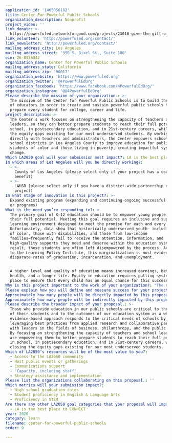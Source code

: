 ```yaml
---
application_id: '1465056182'
title: Center For Powerful Public Schools
organization_description: Nonprofit
project_video: ''
link_donate: >-
  https://powerfuled.networkforgood.com/projects/23016-give-the-gift-of-education
link_volunteer: 'http://powerfuled.org/contact/'
link_newsletter: 'http://powerfuled.org/contact/'
mailing_address_city: Los Angeles
mailing_address_street: '350 S. Bixel St., Suite 180'
ein: 26-0326342
organization_name: Center for Powerful Public Schools
mailing_address_state: California
mailing_address_zip: '90017'
organization_website: 'https://www.powerfuled.org'
organization_twitter: '@4PowerfulEdOrg'
organization_facebook: 'https://www.facebook.com/4PowerfulEdOrg/'
organization_instagram: '@@4PowerfulEdOrg'
Please describe the mission of your organization.: >-
  The mission of the Center for Powerful Public Schools is to build the capacity
  of educators in order to create and sustain powerful public schools that
  prepare every student for college, career and life. 
project_description: >-
  The Center’s work focuses on strengthening the capacity of teachers and school
  leaders, so they can better prepare students to reach their full potential in
  school, in postsecondary education, and in 21st-century careers, while closing
  the equity gaps existing for our most underserved students. By working
  directly with teachers and administrators, the Center empowers schools and
  school districts in Los Angeles County to improve education for public school
  students of color and those living in poverty, creating impactful system
  change. 
Which LA2050 goal will your submission most impact?: LA is the best place to LEARN
In which areas of Los Angeles will you be directly working?:
  - >-
    County of Los Angeles (please select only if your project has a countywide
    benefit)
  - >-
    LAUSD (please select only if you have a district-wide partnership or
    project)
In what stage of innovation is this project?: >-
  Expand existing program (expanding and continuing ongoing successful projects
  or programs)
What is the need you’re responding to?: >
  The primary goal of K–12 education should be to empower young people to reach
  their full potential. Meeting this goal requires an inclusive and supportive
  learning environment designed to meet the promise for each and every child.
  Unfortunately, data show that historically underserved youth— including youth
  of color, those with disabilities, and those from low-income
  families—frequently fail to receive the attention, information, and
  high-quality supports they need and deserve within the education system. As a
  result, these students are often left disempowered by the process. According
  to the Learning Policy Institute, this marginalization is most evident in
  disparate rates of graduation, incarceration, and unemployment. 


  A higher level and quality of education means increased earnings, better
  health, and a longer life. Equity in education requires putting systems in
  place to ensure that every child has an equal chance for this success. 
Why is this project important to the work of your organization?: "The Center has a proven history of helping schools develop the equitable educational environments their underserved students desperately need. Since 2003, the Center has partnered with LAUSD and five other school \tdistricts to build powerful schools through the customization and \timplementation of a combination of professional development, coaching, \tevaluation processes, and technical assistance designed to build the capacity of teachers and school leaders. As a result of working with the Center, some of the region’s lowest-performing schools have improved their ability, to ensure students are well-known, valued, and challenged, and engage parents in their children’s learning.  The Center is widely acknowledged as a leader in achieving systems-level impact. Our guidance led to \tLAUSD’s adoption of the Zones of Choice model, which offers students and their families increased choice in determining the type of instruction and the type of school focus that best match their needs. "
Please explain how you will define and measure success for your project.: "The Center’s goals is that underserved students receive equitable opportunities to support their success both now and as adults.  Qualitative and quantitative metrics evaluated at the schools with which the Center is working include:\n\n•\t85% of students who are attending schools in the pilot school network will be college or career ready;\n•\t90% of participating instructional leadership team members will report that they are able to set clearer instructional outcomes;\n•\t90% of participating instructional leadership team members will report that they are comfortable using a variety of protocols and engagement strategies to aid students; and\n•\t90% of participating instructional leadership team members will report that they regularly use student work and formative assessments to guide instruction;\n\nTo ensure our work has a measurable impact on students served, the Center compiles and analyzes data surrounding student outcomes on an ongoing basis. We track multiple college and career-readiness measures for all schools we serve, which includes: A-G completion, 11th grade English and math standardized test scores, attendance and graduation rates, and other California Department of Education data, including the College/Career Indicator.   \n\nOver the past year, the Center's team has been developing evaluation tools to measure the qualitative impact of its work. Our recently developed Powerful Educator rubric is a scoring guide designed to gather impact on teacher, leader, school, and district support.  The rubric is given at the beginning, middle, and end of our intensive support.  In addition, the schools with which we work complete surveys directly connected to the service they received.  \n\nTo date, we have helped improve the practice of more than 3,500 educators, impacting the lives of more than 500,000 students.\n"
Approximately how many people will be directly impacted by this proposal?: '300'
Approximately how many people will be indirectly impacted by this proposal?: '22000'
Please describe the broader impact of your proposal.: >-
  Those who provide education in our public schools are critical to the success
  of their students and to the outcomes of our education system as a whole. Our
  evidence-based approach responds to the critical needs of schools by
  leveraging best practices from applied research and collaborative partnerships
  with leaders in the fields of business, philanthropy, and the public sector.
  By focusing on strengthening the capacity of teachers and school leaders, we
  are empowering them to better prepare students to reach their full potential
  in school, in postsecondary education, and in 21st-century careers, while
  closing the equity gaps existing for our most underserved students.
Which of LA2050’s resources will be of the most value to you?:
  - Access to the LA2050 community
  - Host public events or gatherings
  - Communications support
  - 'Capacity, including staff'
  - Strategy assistance and implementation
Please list the organizations collaborating on this proposal.: ''
Which metrics will your submission impact?:
  - High school graduation rates
  - Student proficiency in English & Language Arts
  - Proficiency in STEM
Are there any other LA2050 goal categories that your proposal will impact?:
  - LA is the best place to CONNECT
year: 2020
category: learn
filename: center-for-powerful-public-schools
order: 9

---
```

